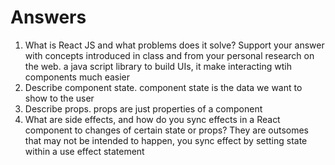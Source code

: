# Answers

1. What is React JS and what problems does it solve? Support your answer with concepts introduced in class and from your personal research on the web.
    a java script library to build UIs, it make interacting wtih components much easier
1. Describe component state.
    component state is the data we want to show to the user
1. Describe props.
    props are just properties of a component
1. What are side effects, and how do you sync effects in a React component to changes of certain state or props?
    They are outsomes that may not be intended to happen, you sync effect by setting state within a use effect statement